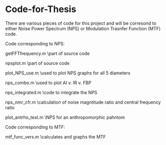# Code-for-Thesis

There are various pieces of code for this project and will be corresond to either Noise Power Spectrum (NPS) or Modulation Trasnfer Function (MTF) code.

Code corresponding to NPS:

getFFTfrequency.m \part of source code 

npsplot.m \part of source code

plot_NPS_use.m \used to plot NPS graphs for all 5 diameters

nps_combo.m \used to plot AI v. IR v. FBP

nps_integrated.m \code to integrate the NPS

nps_nmr_cfr.m \calculation of noise magntitude ratio and central frequency ratio

plot_antrho_test.m \NPS for an anthropomorphic pahntom

Code corresponding to MTF: 

mtf_func_vers.m \calculates and graphs the MTF



